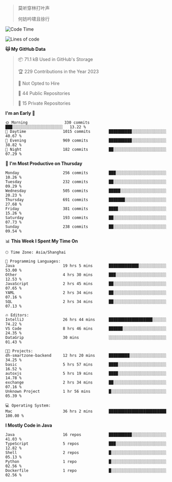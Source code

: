> 莫听穿林打叶声
> 
> 何妨吟啸且徐行

<!-- ![Github Stats](https://github-readme-stats.vercel.app/api?username=catch6&count_private=true&show_icons=true&theme=gruvbox) -->

<!-- ![Top Langs](https://github-readme-stats.vercel.app/api/top-langs/?username=catch6&layout=compact) -->

<!--START_SECTION:waka-->
![Code Time](http://img.shields.io/badge/Code%20Time-567%20hrs%2022%20mins-blue)

![Lines of code](https://img.shields.io/badge/From%20Hello%20World%20I%27ve%20Written-9.3%20million%20lines%20of%20code-blue)

**🐱 My GitHub Data** 

> 📦 71.1 kB Used in GitHub's Storage 
 > 
> 🏆 229 Contributions in the Year 2023
 > 
> 🚫 Not Opted to Hire
 > 
> 📜 44 Public Repositories 
 > 
> 🔑 15 Private Repositories 
 > 
**I'm an Early 🐤** 

```text
🌞 Morning                330 commits         ███░░░░░░░░░░░░░░░░░░░░░░   13.22 % 
🌆 Daytime                1015 commits        ██████████░░░░░░░░░░░░░░░   40.67 % 
🌃 Evening                969 commits         ██████████░░░░░░░░░░░░░░░   38.82 % 
🌙 Night                  182 commits         ██░░░░░░░░░░░░░░░░░░░░░░░   07.29 % 
```
📅 **I'm Most Productive on Thursday** 

```text
Monday                   256 commits         ███░░░░░░░░░░░░░░░░░░░░░░   10.26 % 
Tuesday                  232 commits         ██░░░░░░░░░░░░░░░░░░░░░░░   09.29 % 
Wednesday                505 commits         █████░░░░░░░░░░░░░░░░░░░░   20.23 % 
Thursday                 691 commits         ███████░░░░░░░░░░░░░░░░░░   27.68 % 
Friday                   381 commits         ████░░░░░░░░░░░░░░░░░░░░░   15.26 % 
Saturday                 193 commits         ██░░░░░░░░░░░░░░░░░░░░░░░   07.73 % 
Sunday                   238 commits         ██░░░░░░░░░░░░░░░░░░░░░░░   09.54 % 
```


📊 **This Week I Spent My Time On** 

```text
🕑︎ Time Zone: Asia/Shanghai

💬 Programming Languages: 
Java                     19 hrs 5 mins       █████████████░░░░░░░░░░░░   53.00 % 
Other                    4 hrs 30 mins       ███░░░░░░░░░░░░░░░░░░░░░░   12.53 % 
JavaScript               2 hrs 45 mins       ██░░░░░░░░░░░░░░░░░░░░░░░   07.65 % 
YAML                     2 hrs 34 mins       ██░░░░░░░░░░░░░░░░░░░░░░░   07.16 % 
SQL                      2 hrs 34 mins       ██░░░░░░░░░░░░░░░░░░░░░░░   07.13 % 

🔥 Editors: 
IntelliJ                 26 hrs 44 mins      ███████████████████░░░░░░   74.22 % 
VS Code                  8 hrs 46 mins       ██████░░░░░░░░░░░░░░░░░░░   24.35 % 
DataGrip                 30 mins             ░░░░░░░░░░░░░░░░░░░░░░░░░   01.43 % 

🐱‍💻 Projects: 
dh-smartzone-backend     12 hrs 20 mins      █████████░░░░░░░░░░░░░░░░   34.25 % 
basic                    5 hrs 57 mins       ████░░░░░░░░░░░░░░░░░░░░░   16.52 % 
autoxjs                  5 hrs 19 mins       ████░░░░░░░░░░░░░░░░░░░░░   14.78 % 
exchange                 2 hrs 34 mins       ██░░░░░░░░░░░░░░░░░░░░░░░   07.16 % 
Unknown Project          1 hr 56 mins        █░░░░░░░░░░░░░░░░░░░░░░░░   05.39 % 

💻 Operating System: 
Mac                      36 hrs 2 mins       █████████████████████████   100.00 % 
```

**I Mostly Code in Java** 

```text
Java                     16 repos            ██████████░░░░░░░░░░░░░░░   41.03 % 
TypeScript               5 repos             ███░░░░░░░░░░░░░░░░░░░░░░   12.82 % 
Shell                    2 repos             █░░░░░░░░░░░░░░░░░░░░░░░░   05.13 % 
Python                   1 repo              █░░░░░░░░░░░░░░░░░░░░░░░░   02.56 % 
Dockerfile               1 repo              █░░░░░░░░░░░░░░░░░░░░░░░░   02.56 % 
```




<!--END_SECTION:waka-->
